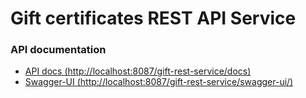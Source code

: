 # Gift certificates REST API Service

### API documentation
* [API docs (http://localhost:8087/gift-rest-service/docs)](http://localhost:8087/gift-rest-service/docs)
* [Swagger-UI (http://localhost:8087/gift-rest-service/swagger-ui/)](http://localhost:8087/gift-rest-service/swagger-ui/)